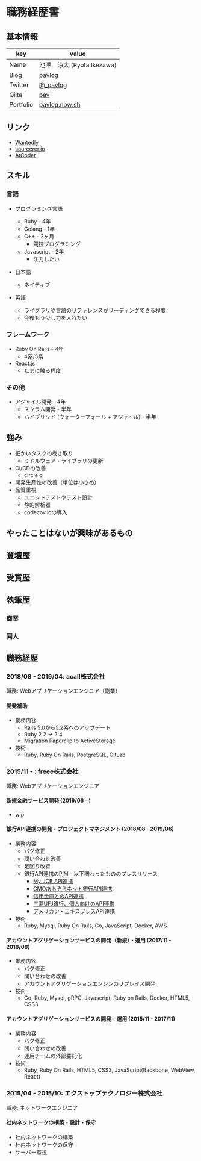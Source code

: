 # 職務経歴書

## 基本情報

|key|value|
|---|-----|
|Name|池澤　涼太 (Ryota Ikezawa)|
|Blog|[pavlog](https://www.pavlog.tokyo)|
|Twitter|[@_pavlog](https://twitter.com/_pavlog)|
|Qiita|[pav](https://qiita.com/pav)|
|Portfolio|[pavlog.now.sh](https://pavlog.now.sh)|

## リンク

- [Wantedly](https://www.wantedly.com/users/17790213)
- [sourcerer.io](https://sourcerer.io/paveg)
- [AtCoder](https://atcoder.jp/users/pav)

## スキル

### 言語

- プログラミング言語
  - Ruby - 4年
  - Golang - 1年
  - C++ - 2ヶ月
    - 競技プログラミング
  - Javascript - 2年
    - 注力したい

- 日本語
  - ネイティブ
- 英語
  - ライブラリや言語のリファレンスがリーディングできる程度
  - 今後もう少し力を入れたい

### フレームワーク

- Ruby On Rails - 4年
  - 4系/5系
- React.js
  - たまに触る程度

### その他

- アジャイル開発 - 4年
  - スクラム開発 - 半年
  - ハイブリッド (ウォーターフォール + アジャイル) - 半年

## 強み

- 細かいタスクの巻き取り
  - ミドルウェア・ライブラリの更新
- CI/CDの改善
  - circle ci
- 開発生産性の改善（単位は小さめ）
- 品質重視
  - ユニットテストやテスト設計
  - 静的解析器
  - codecov.ioの導入

## やったことはないが興味があるもの

## 登壇歴

## 受賞歴

## 執筆歴

### 商業

### 同人

## 職務経歴

### 2018/08 - 2019/04: acall株式会社

職務: Webアプリケーションエンジニア（副業）

#### 開発補助

- 業務内容
  - Rails 5.0から5.2系へのアップデート
  - Ruby 2.2 -> 2.4
  - Migration Paperclip to ActiveStorage
- 技術
  - Ruby, Ruby On Rails, PostgreSQL, GitLab

### 2015/11 - : freee株式会社

職務: Webアプリケーションエンジニア

#### 新規金融サービス開発 (2019/06 - )

- wip

#### 銀行API連携の開発・プロジェクトマネジメント (2018/08 - 2019/06)

- 業務内容
  - バグ修正
  - 問い合わせ改善
  - 足回り改善
  - 銀行API連携のPjM - 以下関わったもののプレスリリース
    - [My JCB API連携](https://corp.freee.co.jp/news/jcb-freee-9159.html)
    - [GMOあおぞらネット銀行API連携](https://corp.freee.co.jp/news/gmoaozora-api-9124.html)
    - [信用金庫とのAPI連携](https://corp.freee.co.jp/news/shinkin-253-8950.html)
    - [三菱UFJ銀行、個人向けのAPI連携](https://corp.freee.co.jp/news/mufg-api-8934.html)
    - [アメリカン・エキスプレスAPI連携](https://corp.freee.co.jp/news/freee-amex-api-8458.html)
- 技術
  - Ruby, Mysql, Ruby On Rails, Go, JavaScript, Docker, AWS

#### アカウントアグリゲーションサービスの開発（新規）・運用 (2017/11 - 2018/08)

- 業務内容
  - バグ修正
  - 問い合わせの改善
  - アカウントアグリゲーションエンジンのリプレイス開発
- 技術
  - Go, Ruby, Mysql, gRPC, Javascript, Ruby on Rails, Docker, HTML5, CSS3
  
#### アカウントアグリゲーションサービスの開発・運用 (2015/11 - 2017/11)

- 業務内容
  - バグ修正
  - 問い合わせの改善
  - 運用チームの外部委託化
- 技術
  - Ruby, Ruby On Rails, HTML5, CSS3, JavaScript(Backbone, WebView, React)

### 2015/04 - 2015/10: エクストップテクノロジー株式会社

職務: ネットワークエンジニア

#### 社内ネットワークの構築・設計・保守

- 社内ネットワークの構築
- 社内ネットワークの保守
- サーバー監視
